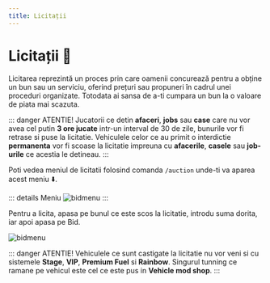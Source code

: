 ```yaml
---
title: Licitații
---
```


# Licitații 🔨


Licitarea reprezintă un proces prin care oamenii concurează pentru a obține un bun sau un serviciu, oferind prețuri sau propuneri în cadrul unei proceduri organizate.
Totodata ai sansa de a-ti cumpara un bun la o valoare de piata mai scazuta.

::: danger ATENTIE!
Jucatorii ce detin **afaceri**, **jobs** sau **case** care nu vor avea cel putin **3 ore jucate** intr-un interval de 30 de zile, bunurile vor fi retrase si puse la licitatie.
Vehiculele celor ce au primit o interdictie **permanenta** vor fi scoase la licitatie impreuna cu **afacerile**, **casele** sau **job-urile** ce acestia le detineau.
:::

Poti vedea meniul de licitatii folosind comanda `/auction` unde-ti va aparea acest meniu :arrow_down:.

::: details Meniu
![bidmenu](https://github.com/Alexander-AIM/wiki/assets/157987605/eededf37-5b4f-4c8b-bcb5-5fcc70a522da)
:::

Pentru a licita, apasa pe bunul ce este scos la licitatie, <span v-tippy="{content: 'Sageata albastra din poza de mai jos.', arrow: false}">introdu suma dorita</span>, iar apoi apasa pe <span v-tippy="{content: 'Sageata rosie din poza de mai jos.', arrow: false}">Bid</span>.

![bidmenu](https://github.com/Alexander-AIM/wiki/assets/157987605/e75fefbc-8e10-4188-8743-f9f2e649c20c)

::: danger ATENTIE!
Vehiculele ce sunt castigate la licitatie nu vor veni si cu sistemele **Stage**, **VIP**, **Premium Fuel** si **Rainbow**. 
Singurul tunning ce ramane pe vehicul este cel ce este pus in **Vehicle mod shop**.
:::






